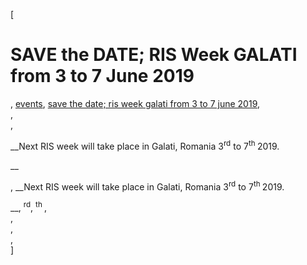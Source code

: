 [

# SAVE the DATE; RIS Week GALATI from 3 to 7 June 2019

, <a href="http://www.ris.eu/events" style="text-transform:lowercase;">Events</a>, <a href="http://www.ris.eu/events/save_the_date__ris_week_galati_from_3_to_7_june_2019" style="text-transform:lowercase;">SAVE the DATE; RIS Week GALATI from 3 to 7 June 2019</a>,   
,   
, 

__Next RIS week will take place in Galati, Romania 3<sup>rd</sup> to 7<sup>th </sup>2019.  
  
  
__

, __Next RIS week will take place in Galati, Romania 3<sup>rd</sup> to 7<sup>th </sup>2019.  
  
  
__, <sup>rd</sup>, <sup>th </sup>,   
,   
,   
,   
]